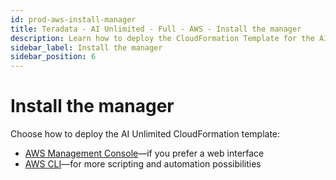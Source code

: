 ```yaml
---
id: prod-aws-install-manager
title: Teradata - AI Unlimited - Full - AWS - Install the manager
description: Learn how to deploy the CloudFormation Template for the AI Unlimited manager.
sidebar_label: Install the manager
sidebar_position: 6
---
```


# Install the manager

Choose how to deploy the AI Unlimited CloudFormation template:

- [AWS Management Console](/docs/install-ai-unlimited/production/AWS/install-ai-unlimited/prod-aws-console-deploy-ai-unlimited)&mdash;if you prefer a web interface
- [AWS CLI](/docs/install-ai-unlimited/production/AWS/install-ai-unlimited/prod-aws-cli-deploy-ai-unlimited)&mdash;for more scripting and automation possibilities  
